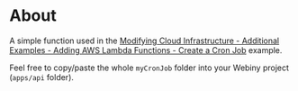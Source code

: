 # About

A simple function used in the [Modifying Cloud Infrastructure - Additional Examples - Adding AWS Lambda Functions - Create a Cron Job](https://www.webiny.com/docs/infrastructure/basics/modify-cloud-infrastructure#create-a-cron-job) example.

Feel free to copy/paste the whole `myCronJob` folder into your Webiny project (`apps/api` folder).  

